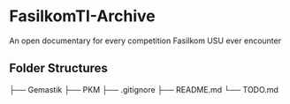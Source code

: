 # FasilkomTI-Archive
An open documentary for every competition Fasilkom USU ever encounter 

## Folder Structures

├── Gemastik
├── PKM
├── .gitignore
├── README.md
└── TODO.md